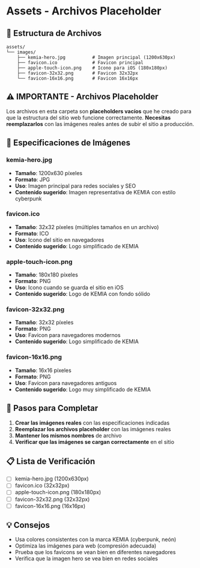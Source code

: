 # Assets - Archivos Placeholder

## 📁 Estructura de Archivos

```
assets/
└── images/
    ├── kemia-hero.jpg          # Imagen principal (1200x630px)
    ├── favicon.ico             # Favicon principal
    ├── apple-touch-icon.png    # Icono para iOS (180x180px)
    ├── favicon-32x32.png       # Favicon 32x32px
    └── favicon-16x16.png       # Favicon 16x16px
```

## ⚠️ IMPORTANTE - Archivos Placeholder

Los archivos en esta carpeta son **placeholders vacíos** que he creado para que la estructura del sitio web funcione correctamente. **Necesitas reemplazarlos** con las imágenes reales antes de subir el sitio a producción.

## 🎨 Especificaciones de Imágenes

### kemia-hero.jpg
- **Tamaño**: 1200x630 píxeles
- **Formato**: JPG
- **Uso**: Imagen principal para redes sociales y SEO
- **Contenido sugerido**: Imagen representativa de KEMIA con estilo cyberpunk

### favicon.ico
- **Tamaño**: 32x32 píxeles (múltiples tamaños en un archivo)
- **Formato**: ICO
- **Uso**: Icono del sitio en navegadores
- **Contenido sugerido**: Logo simplificado de KEMIA

### apple-touch-icon.png
- **Tamaño**: 180x180 píxeles
- **Formato**: PNG
- **Uso**: Icono cuando se guarda el sitio en iOS
- **Contenido sugerido**: Logo de KEMIA con fondo sólido

### favicon-32x32.png
- **Tamaño**: 32x32 píxeles
- **Formato**: PNG
- **Uso**: Favicon para navegadores modernos
- **Contenido sugerido**: Logo simplificado de KEMIA

### favicon-16x16.png
- **Tamaño**: 16x16 píxeles
- **Formato**: PNG
- **Uso**: Favicon para navegadores antiguos
- **Contenido sugerido**: Logo muy simplificado de KEMIA

## 🚀 Pasos para Completar

1. **Crear las imágenes reales** con las especificaciones indicadas
2. **Reemplazar los archivos placeholder** con las imágenes reales
3. **Mantener los mismos nombres** de archivo
4. **Verificar que las imágenes se cargan correctamente** en el sitio

## 📋 Lista de Verificación

- [ ] kemia-hero.jpg (1200x630px)
- [ ] favicon.ico (32x32px)
- [ ] apple-touch-icon.png (180x180px)
- [ ] favicon-32x32.png (32x32px)
- [ ] favicon-16x16.png (16x16px)

## 💡 Consejos

- Usa colores consistentes con la marca KEMIA (cyberpunk, neón)
- Optimiza las imágenes para web (compresión adecuada)
- Prueba que los favicons se vean bien en diferentes navegadores
- Verifica que la imagen hero se vea bien en redes sociales 